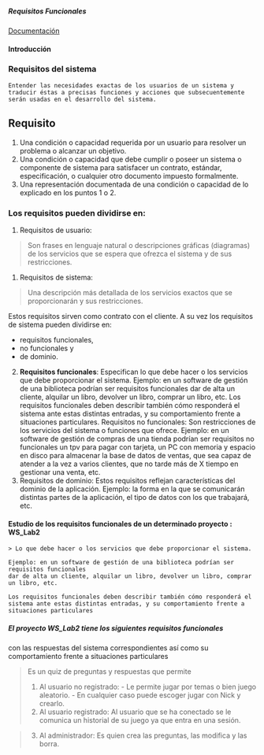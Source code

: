 ##### Requisitos Funcionales
[Documentación](https://es.wikiversity.org/wiki/Ingenier%C3%ADa_de_requisitos_software)

#### Introducción 
### Requisitos del sistema
~~~
Entender las necesidades exactas de los usuarios de un sistema y traducir éstas a precisas funciones y acciones que subsecuentemente serán usadas en el desarrollo del sistema.
~~~
## Requisito
1. Una condición o capacidad requerida por un usuario para resolver un problema o alcanzar un objetivo.
2. Una condición o capacidad que debe cumplir o poseer un sistema o componente de sistema para satisfacer un contrato, estándar, especificación, o cualquier otro documento impuesto formalmente.
3. Una representación documentada de una condición o capacidad de lo explicado en los puntos 1 o 2.

### Los requisitos pueden dividirse en:

1. Requisitos de usuario: 
>Son frases en lenguaje natural o descripciones gráficas (diagramas) 
de los servicios que se espera que ofrezca el sistema y de sus restricciones.

1. Requisitos de sistema: 
>Una descripción más detallada de los servicios exactos que se proporcionarán y sus restricciones. 

Estos requisitos sirven como contrato con el cliente. 
A su vez los requisitos de sistema pueden dividirse en:
 - requisitos funcionales, 
 - no funcionales y 
 - de dominio.
 
2. **Requisitos funcionales**: Especifican lo que debe hacer o los servicios que debe proporcionar el sistema. Ejemplo: en un software de gestión de una biblioteca podrían ser requisitos funcionales dar de alta un cliente, alquilar un libro, devolver un libro, comprar un libro, etc. Los requisitos funcionales deben describir también cómo responderá el sistema ante estas distintas entradas, y su comportamiento frente a situaciones particulares.
Requisitos no funcionales: Son restricciones de los servicios del sistema o funciones que ofrece. Ejemplo: en un software de gestión de compras de una tienda podrían ser requisitos no funcionales un tpv para pagar con tarjeta, un PC con memoria y espacio en disco para almacenar la base de datos de ventas, que sea capaz de atender a la vez a varios clientes, que no tarde más de X tiempo en gestionar una venta, etc.
3. Requisitos de dominio: Estos requisitos reflejan características del dominio de la aplicación. Ejemplo: la forma en la que se comunicarán distintas partes de la aplicación, el tipo de datos con los que trabajará, etc.

#### Estudio de los requisitos funcionales de un determinado proyecto : WS_Lab2
~~~
> Lo que debe hacer o los servicios que debe proporcionar el sistema. 

Ejemplo: en un software de gestión de una biblioteca podrían ser requisitos funcionales 
dar de alta un cliente, alquilar un libro, devolver un libro, comprar un libro, etc. 

Los requisitos funcionales deben describir también cómo responderá el sistema ante estas distintas entradas, y su comportamiento frente a situaciones particulares

~~~
##### El proyecto ***WS_Lab2*** tiene los siguientes requisitos funcionales
con las respuestas del sistema correspondientes 
así como su comportamiento frente a situaciones particulares

> Es un quiz de preguntas y respuestas que permite 
  > 1. Al usuario no registrado: 
    - Le permite jugar por temas o bien juego aleatorio.
    - En cualquier caso puede escoger jugar con Nick y crearlo.
  > 2. Al usuario registrado:
Al usuario que se ha conectado se le comunica un historial de su juego ya que entra en una sesión.

 > 3. Al administrador:
 Es quien crea las preguntas, las modifica y las borra.
